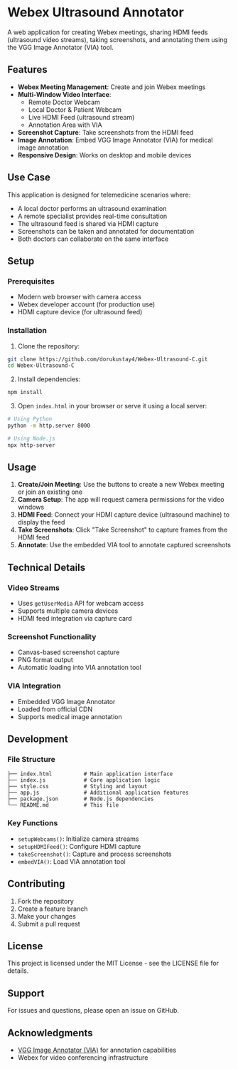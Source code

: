 # Webex Ultrasound Annotator

A web application for creating Webex meetings, sharing HDMI feeds (ultrasound video streams), taking screenshots, and annotating them using the VGG Image Annotator (VIA) tool.

## Features

- **Webex Meeting Management**: Create and join Webex meetings
- **Multi-Window Video Interface**: 
  - Remote Doctor Webcam
  - Local Doctor & Patient Webcam  
  - Live HDMI Feed (ultrasound stream)
  - Annotation Area with VIA
- **Screenshot Capture**: Take screenshots from the HDMI feed
- **Image Annotation**: Embed VGG Image Annotator (VIA) for medical image annotation
- **Responsive Design**: Works on desktop and mobile devices

## Use Case

This application is designed for telemedicine scenarios where:
- A local doctor performs an ultrasound examination
- A remote specialist provides real-time consultation
- The ultrasound feed is shared via HDMI capture
- Screenshots can be taken and annotated for documentation
- Both doctors can collaborate on the same interface

## Setup

### Prerequisites
- Modern web browser with camera access
- Webex developer account (for production use)
- HDMI capture device (for ultrasound feed)

### Installation

1. Clone the repository:
```bash
git clone https://github.com/dorukustay4/Webex-Ultrasound-C.git
cd Webex-Ultrasound-C
```

2. Install dependencies:
```bash
npm install
```

3. Open `index.html` in your browser or serve it using a local server:
```bash
# Using Python
python -m http.server 8000

# Using Node.js
npx http-server
```

## Usage

1. **Create/Join Meeting**: Use the buttons to create a new Webex meeting or join an existing one
2. **Camera Setup**: The app will request camera permissions for the video windows
3. **HDMI Feed**: Connect your HDMI capture device (ultrasound machine) to display the feed
4. **Take Screenshots**: Click "Take Screenshot" to capture frames from the HDMI feed
5. **Annotate**: Use the embedded VIA tool to annotate captured screenshots

## Technical Details

### Video Streams
- Uses `getUserMedia` API for webcam access
- Supports multiple camera devices
- HDMI feed integration via capture card

### Screenshot Functionality
- Canvas-based screenshot capture
- PNG format output
- Automatic loading into VIA annotation tool

### VIA Integration
- Embedded VGG Image Annotator
- Loaded from official CDN
- Supports medical image annotation

## Development

### File Structure
```
├── index.html          # Main application interface
├── index.js            # Core application logic
├── style.css           # Styling and layout
├── app.js              # Additional application features
├── package.json        # Node.js dependencies
└── README.md           # This file
```

### Key Functions
- `setupWebcams()`: Initialize camera streams
- `setupHDMIFeed()`: Configure HDMI capture
- `takeScreenshot()`: Capture and process screenshots
- `embedVIA()`: Load VIA annotation tool

## Contributing

1. Fork the repository
2. Create a feature branch
3. Make your changes
4. Submit a pull request

## License

This project is licensed under the MIT License - see the LICENSE file for details.

## Support

For issues and questions, please open an issue on GitHub.

## Acknowledgments

- [VGG Image Annotator (VIA)](https://www.robots.ox.ac.uk/~vgg/software/via/) for annotation capabilities
- Webex for video conferencing infrastructure
